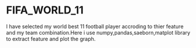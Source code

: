 # FIFA_WORLD_11
I have selected my world best 11 football player accroding to thier feature and my team combination.Here i use numpy,pandas,saeborn,matplot library to extract feature and plot the graph.
